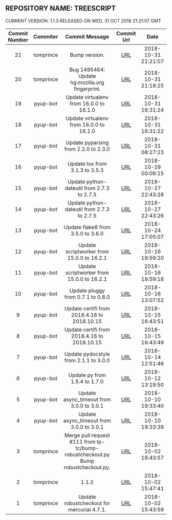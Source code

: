 ## REPOSITORY NAME: TREESCRIPT
 CURRENT VERSION: 1.1.3 RELEASED ON WED, 31 OCT 2018 21:21:07 GMT

| Commit Number | Commiter | Commit Message | Commit Url | Date | 
|:---:|:----:|:----------------------------------:|:------:|:----:| 
|21|tomprince|Bump version.|[URL](https://github.com/mozilla-releng/treescript/commit/5513bb6bfd14c076aadbf275c2a9f3cffb3fb30a)|2018-10-31 21:21:07
|20|tomprince|Bug 1495464: Update hg.mozilla.org fingerprint.|[URL](https://github.com/mozilla-releng/treescript/commit/b34cbe8f210f55b9e29eb438f1cd34b6390250a7)|2018-10-31 21:18:25
|19|pyup-bot|Update virtualenv from 16.0.0 to 16.1.0|[URL](https://github.com/mozilla-releng/treescript/commit/4f9700637f3c90610207fea918f15e10b6dfa44b)|2018-10-31 16:31:24
|18|pyup-bot|Update virtualenv from 16.0.0 to 16.1.0|[URL](https://github.com/mozilla-releng/treescript/commit/26f431b8a1c975156ca16e7ba4416203e912c89c)|2018-10-31 16:31:22
|17|pyup-bot|Update pyparsing from 2.2.0 to 2.3.0|[URL](https://github.com/mozilla-releng/treescript/commit/340147bcf13fd0407c26491501ea6c8fe162598d)|2018-10-31 08:27:23
|16|pyup-bot|Update tox from 3.1.3 to 3.5.3|[URL](https://github.com/mozilla-releng/treescript/commit/d7b86d225afcb19477fc3e85b71531419718597d)|2018-10-29 00:06:15
|15|pyup-bot|Update python-dateutil from 2.7.3 to 2.7.5|[URL](https://github.com/mozilla-releng/treescript/commit/bde02cb49c957975c61ca653dcafa0b3e2a26b5b)|2018-10-27 22:43:28
|14|pyup-bot|Update python-dateutil from 2.7.3 to 2.7.5|[URL](https://github.com/mozilla-releng/treescript/commit/e08e54fd6b2889d230d700947de6275a7afa9eda)|2018-10-27 22:43:26
|13|pyup-bot|Update flake8 from 3.5.0 to 3.6.0|[URL](https://github.com/mozilla-releng/treescript/commit/78ccd354c2592149cb2668e8057bedb4d4f7edd5)|2018-10-24 17:05:07
|12|pyup-bot|Update scriptworker from 15.0.0 to 16.2.1|[URL](https://github.com/mozilla-releng/treescript/commit/5545f9d87355831d52d6e963f87c1d5e0c55f821)|2018-10-16 19:59:20
|11|pyup-bot|Update scriptworker from 15.0.0 to 16.2.1|[URL](https://github.com/mozilla-releng/treescript/commit/b45cbf58816455f1f3fe06e7c21f0472b5d06e71)|2018-10-16 19:59:18
|10|pyup-bot|Update pluggy from 0.7.1 to 0.8.0|[URL](https://github.com/mozilla-releng/treescript/commit/4dd5565689820e79ec5aff18282a19b02dc683c7)|2018-10-16 13:07:52
|9|pyup-bot|Update certifi from 2018.4.16 to 2018.10.15|[URL](https://github.com/mozilla-releng/treescript/commit/771e7e046fff2a2e02ebda7197a909f6dad7b735)|2018-10-15 16:43:51
|8|pyup-bot|Update certifi from 2018.4.16 to 2018.10.15|[URL](https://github.com/mozilla-releng/treescript/commit/11cc89a9b47a04b4a7d9d201d435c24124474936)|2018-10-15 16:43:49
|7|pyup-bot|Update pydocstyle from 2.1.1 to 3.0.0|[URL](https://github.com/mozilla-releng/treescript/commit/415772cf27d30b79c2de9fc65159c66f3f93c57d)|2018-10-14 12:51:46
|6|pyup-bot|Update py from 1.5.4 to 1.7.0|[URL](https://github.com/mozilla-releng/treescript/commit/4adecbe7ba845e4cf6be38e5a439aec435df2f29)|2018-10-12 13:19:50
|5|pyup-bot|Update async_timeout from 3.0.0 to 3.0.1|[URL](https://github.com/mozilla-releng/treescript/commit/755767239a982ece026adae1a264afbfa748e10f)|2018-10-10 19:33:40
|4|pyup-bot|Update async_timeout from 3.0.0 to 3.0.1|[URL](https://github.com/mozilla-releng/treescript/commit/9e31c140090ab92502678624dfb2b0251ae2f754)|2018-10-10 19:33:39
|3|tomprince|Merge pull request #111 from tp-tc/bump-robustcheckout.py  Bump robustcheckout.py.|[URL](https://github.com/mozilla-releng/treescript/commit/1f6dc4c8bd37e686c2e0e9e909c65091eb54a51c)|2018-10-02 16:43:57
|2|tomprince|1.1.2|[URL](https://github.com/mozilla-releng/treescript/commit/8e0427732c08e617b4086456f04b0625eab9dbad)|2018-10-02 15:47:41
|1|tomprince|Update robustcheckout for mercurial 4.7.1.|[URL](https://github.com/mozilla-releng/treescript/commit/6dee55337062b8da623f1a50663754f283cdb99d)|2018-10-02 15:43:59


